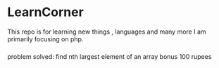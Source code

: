 # LearnCorner
This repo is for learning new things , languages and many more
I am primarily focusing on php.


#####
problem solved: find nth largest element of an array 
bonus 100 rupees